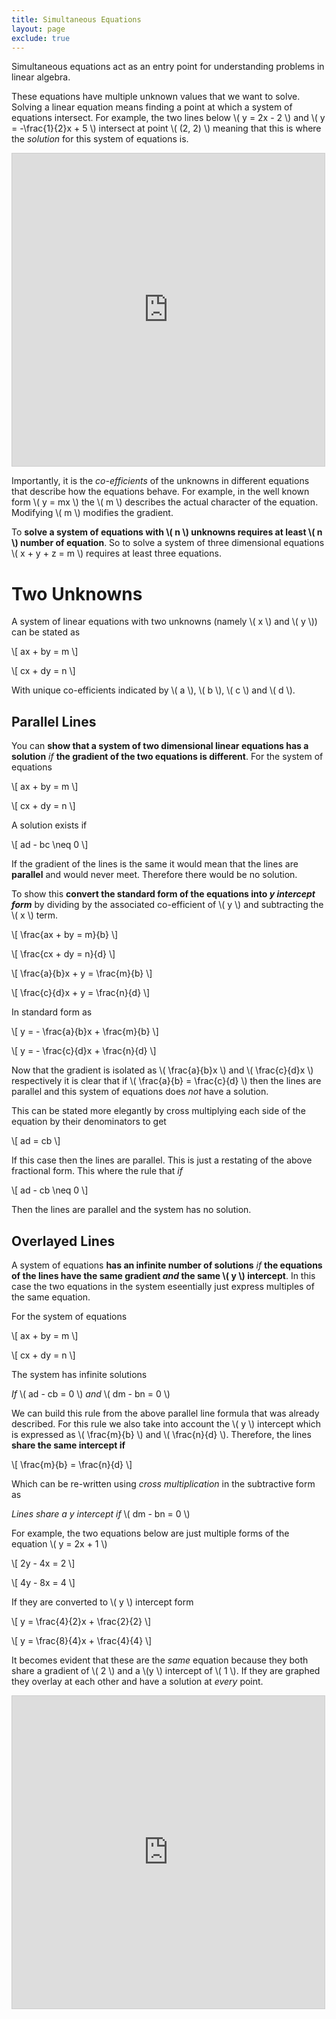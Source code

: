 ```yaml
---
title: Simultaneous Equations
layout: page
exclude: true
---
```


<script type="text/javascript" src="https://cdnjs.cloudflare.com/ajax/libs/mathjax/2.7.0/MathJax.js?config=TeX-AMS_CHTML"></script>

Simultaneous equations act as an entry point for understanding problems in linear algebra.

These equations have multiple unknown values that we want to solve. Solving a linear equation means finding a point at which a system of equations intersect. For example, the two lines below \\( y = 2x - 2 \\) and \\( y = -\frac{1}{2}x + 5 \\) intersect at point \\( (2, 2) \\) meaning that this is where the *solution* for this system of equations is.

<iframe src="https://www.desmos.com/calculator/fnap4cq2mz?embed" width="500" height="500" style="border: 1px solid #ccc" frameborder=0></iframe>

Importantly, it is the *co-efficients* of the unknowns in different equations that describe how the equations behave. For example, in the well known form \\( y = mx \\) the \\( m \\) describes the actual character of the equation. Modifying \\( m \\) modifies the gradient.

To **solve a system of equations with \\( n \\) unknowns requires at least \\( n \\) number of equation**. So to solve a system of three dimensional equations \\( x + y + z = m \\) requires at least three equations.

# Two Unknowns

A system of linear equations with two unknowns (namely \\( x \\) and \\( y \\)) can be stated as

\\[ ax + by = m \\]

\\[ cx + dy = n \\]

With unique co-efficients indicated by \\( a \\), \\( b \\), \\( c \\) and  \\( d \\).

## Parallel Lines

You can **show that a system of two dimensional linear equations has a solution** *if* **the gradient of the two equations is different**. For the system of equations

\\[ ax + by = m \\]

\\[ cx + dy = n \\]

A solution exists if

\\[ ad - bc \neq 0 \\]

If the gradient of the lines is the same it would mean that the lines are **parallel** and would never meet. Therefore there would be no solution.

To show this **convert the standard form of the equations into *y intercept form*** by dividing by the associated co-efficient of \\( y \\) and subtracting the \\( x \\) term.

\\[ \frac{ax + by = m}{b} \\]

\\[ \frac{cx + dy = n}{d} \\]

\\[ \frac{a}{b}x + y = \frac{m}{b} \\]

\\[ \frac{c}{d}x + y = \frac{n}{d} \\]

In standard form as

\\[ y = - \frac{a}{b}x + \frac{m}{b} \\]

\\[ y = - \frac{c}{d}x + \frac{n}{d} \\]

Now that the gradient is isolated as \\( \frac{a}{b}x \\) and \\( \frac{c}{d}x \\) respectively it is clear that if \\( \frac{a}{b} = \frac{c}{d} \\) then the lines are parallel and this system of equations does *not* have a solution.

This can be stated more elegantly by cross multiplying each side of the equation by their denominators to get

\\[ ad = cb \\]

If this case then the lines are parallel. This is just a restating of the above fractional form. This where the rule that *if*

\\[ ad - cb \neq 0 \\]

Then the lines are parallel and the system has no solution.

## Overlayed Lines

A system of equations **has an infinite number of solutions** *if* **the equations of the lines have the same gradient *and* the same \\( y \\) intercept**. In this case the two equations in the system eseentially just express multiples of the same equation.

For the system of equations

\\[ ax + by = m \\]

\\[ cx + dy = n \\]

The system has infinite solutions

*If* \\( ad - cb = 0 \\) *and* \\( dm - bn = 0 \\)

We can build this rule from the above parallel line formula that was already described. For this rule we also take into account the \\( y \\) intercept which is expressed as \\( \frac{m}{b} \\) and \\( \frac{n}{d} \\). Therefore, the lines **share the same intercept if**

\\[ \frac{m}{b} = \frac{n}{d} \\]

Which can be re-written using *cross multiplication* in the subtractive form as

*Lines share a y intercept if* \\( dm - bn = 0 \\)

For example, the two equations below are just multiple forms of the equation \\( y = 2x + 1 \\)

\\[ 2y - 4x = 2 \\]

\\[ 4y - 8x = 4 \\]

If they are converted to \\( y \\) intercept form

\\[ y = \frac{4}{2}x + \frac{2}{2} \\]

\\[ y = \frac{8}{4}x + \frac{4}{4} \\]

It becomes evident that these are the *same* equation because they both share a gradient of \\( 2 \\) and a \\(y \\) intercept of \\( 1 \\). If they are graphed they overlay at each other and have a solution at *every* point.

<iframe src="https://www.desmos.com/calculator/zjntuoyzlf?embed" width="500" height="500" style="border: 1px solid #ccc" frameborder=0></iframe>

<!-- 
TODO: 
- how to solve 2 unknown equations 
- how to solve 3 unknown equations 
-->